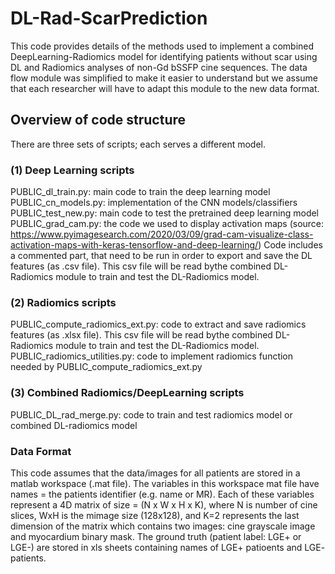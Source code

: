 # DL-Rad-ScarPrediction
This code provides details of the methods used to implement a combined DeepLearning-Radiomics model for identifying patients without scar using DL and Radiomics analyses of non-Gd bSSFP cine sequences. The data flow module was simplified to make it easier to understand but we assume that each researcher will have to adapt this module to the new data format.

## Overview of code structure
There are three sets of scripts; each serves a different model. 

### (1) Deep Learning scripts
PUBLIC_dl_train.py: main code to train the deep learning model
PUBLIC_cn_models.py: implementation of the CNN models/classifiers
PUBLIC_test_new.py: main code to test the pretrained deep learning model
PUBLIC_grad_cam.py: the code we used to display activation maps (source: https://www.pyimagesearch.com/2020/03/09/grad-cam-visualize-class-activation-maps-with-keras-tensorflow-and-deep-learning/)
Code includes a commented part, that need to be run in order to export and save the DL features (as .csv file). This csv file will be read bythe combined DL-Radiomics module to train and test the DL-Radiomics model. 

### (2) Radiomics scripts
PUBLIC_compute_radiomics_ext.py: code to extract and save radiomics features (as .xlsx file). This csv file will be read bythe combined DL-Radiomics module to train and test the DL-Radiomics model.
PUBLIC_radiomics_utilities.py: code to implement radiomics function needed by PUBLIC_compute_radiomics_ext.py

### (3) Combined Radiomics/DeepLearning scripts
PUBLIC_DL_rad_merge.py: code to train and test radiomics model or combined DL-radiomics model

### Data Format
This code assumes that the data/images for all patients are stored in a matlab workspace (.mat file). The variables in this workspace mat file have names = the patients identifier (e.g. name or MR). Each of these variables represent a 4D matrix of size = (N x W x H x K), where N is number of cine slices, WxH is the mimage size (128x128), and K=2 represents the last dimension of the matrix which contains two images: cine grayscale image and myocardium binary mask.
The ground truth (patient label: LGE+ or LGE-) are stored in xls sheets containing names of LGE+ patioents and LGE- patients.




